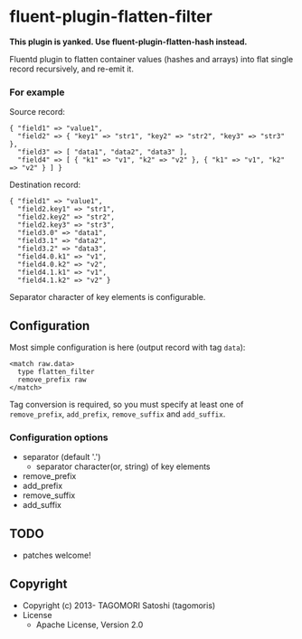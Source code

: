 # fluent-plugin-flatten-filter

**This plugin is yanked. Use fluent-plugin-flatten-hash instead.**

Fluentd plugin to flatten container values (hashes and arrays) into flat single record recursively, and re-emit it.

### For example

Source record:

    { "field1" => "value1",
      "field2" => { "key1" => "str1", "key2" => "str2", "key3" => "str3" },
      "field3" => [ "data1", "data2", "data3" ],
      "field4" => [ { "k1" => "v1", "k2" => "v2" }, { "k1" => "v1", "k2" => "v2" } ] }

Destination record:

    { "field1" => "value1",
      "field2.key1" => "str1",
      "field2.key2" => "str2",
      "field2.key3" => "str3",
      "field3.0" => "data1",
      "field3.1" => "data2",
      "field3.2" => "data3",
      "field4.0.k1" => "v1",
      "field4.0.k2" => "v2",
      "field4.1.k1" => "v1",
      "field4.1.k2" => "v2" }

Separator character of key elements is configurable.

## Configuration

Most simple configuration is here (output record with tag `data`):

    <match raw.data>
      type flatten_filter
      remove_prefix raw
    </match>

Tag conversion is required, so you must specify at least one of `remove_prefix`, `add_prefix`, `remove_suffix` and `add_suffix`.

### Configuration options

* separator (default '.')
  * separator character(or, string) of key elements
* remove_prefix
* add_prefix
* remove_suffix
* add_suffix

## TODO

* patches welcome!

## Copyright

* Copyright (c) 2013- TAGOMORI Satoshi (tagomoris)
* License
  * Apache License, Version 2.0
